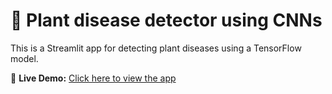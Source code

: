 # 🌱 Plant disease detector using CNNs

This is a Streamlit app for detecting plant diseases using a TensorFlow model.

🚀 **Live Demo:** [Click here to view the app](https://peepearl-plant-disease-detector-model-app-mcgckn.streamlit.app/)
